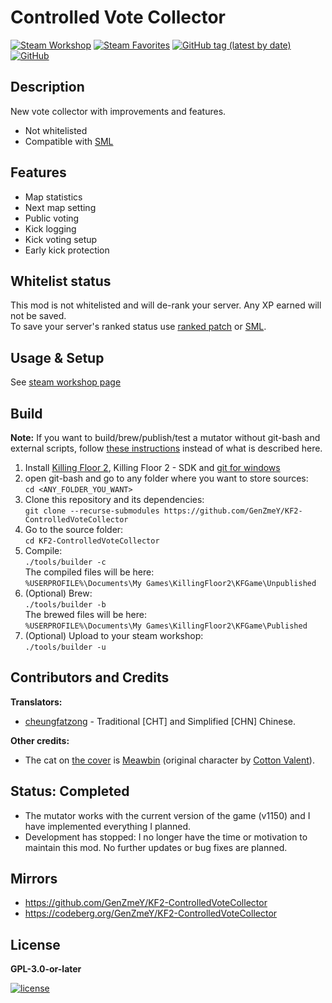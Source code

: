 # Controlled Vote Collector

[![Steam Workshop](https://img.shields.io/static/v1?message=workshop&logo=steam&labelColor=gray&color=blue&logoColor=white&label=steam%20)](https://steamcommunity.com/sharedfiles/filedetails/?id=2847465899)
[![Steam Favorites](https://img.shields.io/steam/favorites/2847465899)](https://steamcommunity.com/sharedfiles/filedetails/?id=2847465899)
[![GitHub tag (latest by date)](https://img.shields.io/github/v/tag/GenZmeY/KF2-ControlledVoteCollector)](CHANGELOG.md)
[![GitHub](https://img.shields.io/github/license/GenZmeY/KF2-ControlledVoteCollector)](COPYING)

## Description
New vote collector with improvements and features.  

- Not whitelisted  
- Compatible with [SML](https://github.com/GenZmeY/KF2-SafeMutLoader)  

## Features
- Map statistics  
- Next map setting  
- Public voting  
- Kick logging  
- Kick voting setup  
- Early kick protection  

## Whitelist status
This mod is not whitelisted and will de-rank your server. Any XP earned will not be saved.  
To save your server's ranked status use [ranked patch](https://github.com/GenZmeY/KF2-Ranked-Patch) or [SML](https://github.com/GenZmeY/KF2-SafeMutLoader).  

## Usage & Setup
See [steam workshop page](https://steamcommunity.com/sharedfiles/filedetails/?id=2847465899)  

## Build
**Note:** If you want to build/brew/publish/test a mutator without git-bash and external scripts, follow [these instructions](https://tripwireinteractive.atlassian.net/wiki/spaces/KF2SW/pages/26247172/KF2+Code+Modding+How-to) instead of what is described here.  
1. Install [Killing Floor 2](https://store.steampowered.com/app/232090/Killing_Floor_2/), Killing Floor 2 - SDK and [git for windows](https://git-scm.com/download/win)  
2. open git-bash and go to any folder where you want to store sources:  
`cd <ANY_FOLDER_YOU_WANT>`  
3. Clone this repository and its dependencies:  
`git clone --recurse-submodules https://github.com/GenZmeY/KF2-ControlledVoteCollector`  
4. Go to the source folder:  
`cd KF2-ControlledVoteCollector`
5. Compile:  
`./tools/builder -c`  
The compiled files will be here:  
`%USERPROFILE%\Documents\My Games\KillingFloor2\KFGame\Unpublished`
6. (Optional) Brew:  
`./tools/builder -b`  
The brewed files will be here:  
`%USERPROFILE%\Documents\My Games\KillingFloor2\KFGame\Published`
7. (Optional) Upload to your steam workshop:  
`./tools/builder -u`  

## Contributors and Credits
**Translators:**  
- [cheungfatzong](https://steamcommunity.com/profiles/76561199126205919) - Traditional [CHT] and Simplified [CHN] Chinese.  

**Other credits:**  
- The cat on [the cover](PublicationContent/preview.png) is [Meawbin](https://x.com/meawbinneko) (original character by [Cotton Valent](https://x.com/horrormove)).  

## Status: Completed
- The mutator works with the current version of the game (v1150) and I have implemented everything I planned.  
- Development has stopped: I no longer have the time or motivation to maintain this mod. No further updates or bug fixes are planned.  

## Mirrors
- https://github.com/GenZmeY/KF2-ControlledVoteCollector  
- https://codeberg.org/GenZmeY/KF2-ControlledVoteCollector  

## License
**GPL-3.0-or-later**  
  
[![license](https://www.gnu.org/graphics/gplv3-with-text-136x68.png)](COPYING)  
